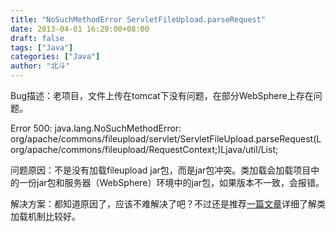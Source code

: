 ```yaml
---
title: "NoSuchMethodError ServletFileUpload.parseRequest"
date: 2013-04-01 16:29:00+08:00
draft: false
tags: ["Java"]
categories: ["Java"]
author: "北斗"
---
```

Bug描述：老项目，文件上传在tomcat下没有问题，在部分WebSphere上存在问题。

Error 500: java.lang.NoSuchMethodError: org/apache/commons/fileupload/servlet/ServletFileUpload.parseRequest(Lorg/apache/commons/fileupload/RequestContext;)Ljava/util/List;

问题原因：不是没有加载fileupload jar包，而是jar包冲突。类加载会加载项目中的一份jar包和服务器（WebSphere）环境中的jar包，如果版本不一致，会报错。

解决方案：都知道原因了，应该不难解决了吧？不过还是推荐[一篇文章](http://newday.iteye.com/blog/1840183)详细了解类加载机制比较好。